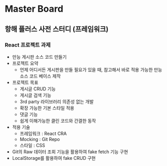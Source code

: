 # Master Board

## 항해 플러스 사전 스터디 (프레임워크)

### React 프로젝트 과제

- 만능 게시판 소스 코드 만들기
- 프로젝트 요약
  - 언제 어디서든 게시판을 만들 필요가 있을 때, 참고해서 바로 적용 가능한 만능 소스 코드 베이스 제작
- 프로젝트 목표
  - 게시글 CRUD 기능
  - 게시글 검색 기능
  - 3rd party 라이브러리 의존성 없는 개발
  - 확장 가능한 기본 스타일 적용
  - 댓글 기능
  - 쉽게 이해가능한 클린 코드와 간결한 동작
- 적용 기술
  - 프레임워크 : React CRA
  - Mocking : Git Repo
  - 스타일 : CSS
- Git의 Raw 데이터 조회 기능을 활용하여 fake fetch 기능 구현
- LocalStorage를 활용하여 fake CRUD 구현